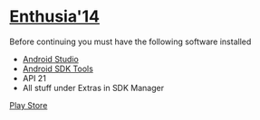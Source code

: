 [Enthusia'14](http://www.enthusia.org)
===============================

Before continuing you must have the following software installed

+ [Android Studio](http://developer.android.com/sdk/installing/studio.html)
+ [Android SDK Tools](http://developer.android.com/tools/sdk/tools-notes.html)
+ API 21
+ All stuff under Extras in SDK Manager

[Play Store](https://play.google.com/store/apps/details?id=org.enthusia.app)

